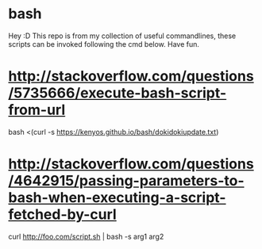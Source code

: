 # bash

Hey :D
This repo is from my collection of useful commandlines, these scripts can be invoked following the cmd below. Have fun.
# http://stackoverflow.com/questions/5735666/execute-bash-script-from-url
bash <(curl -s https://kenyos.github.io/bash/dokidokiupdate.txt)

# http://stackoverflow.com/questions/4642915/passing-parameters-to-bash-when-executing-a-script-fetched-by-curl
curl http://foo.com/script.sh | bash -s arg1 arg2
